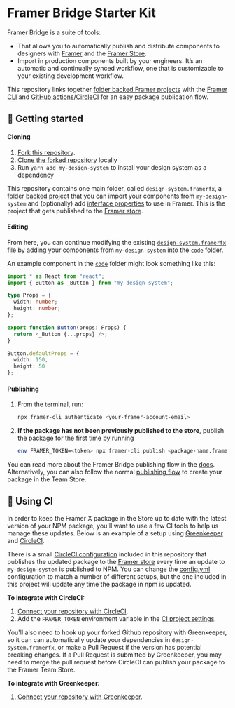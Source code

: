 # Framer Bridge Starter Kit

Framer Bridge is a suite of tools:

- That allows you to automatically publish and distribute components to designers with [Framer](https://framer.com) and the [Framer Store](https://store.framer.com).
- Import in production components built by your engineers. It’s an automatic and continually synced workflow, one that is customizable to your existing development workflow.

This repository links together [folder backed Framer projects](https://framer.gitbook.io/teams/integrations#folder-projects) with the [Framer CLI](https://www.npmjs.com/package/framer-cli) and [GitHub actions](https://github.com/framer/PublishAction)/[CircleCI](https://circleci.com/integrations/github/) for an easy package publication flow.

## 🏁 Getting started

#### Cloning

1. [Fork this repository](https://help.github.com/en/articles/fork-a-repo).
1. [Clone the forked repository](https://help.github.com/en/articles/cloning-a-repository) locally
1. Run `yarn add my-design-system` to install your design system as a dependency

This repository contains one main folder, called `design-system.framerfx`, a [folder backed project](https://framer.gitbook.io/teams/integrations#folder-projects) that you can import your components from `my-design-system` and (optionally) add [interface properties](https://www.framer.com/api/property-controls/) to use in Framer. This is the project that gets published to the [Framer store](https://store.framer.com).

#### Editing

From here, you can continue modifying the existing [`design-system.framerfx`](/design-system.framerfx) file by adding your components from `my-design-system` into the [`code`](/code) folder.

An example component in the [`code`](/code) folder might look something like this:

```typescript
import * as React from "react";
import { Button as _Button } from "my-design-system";

type Props = {
  width: number;
  height: number;
};

export function Button(props: Props) {
  return <_Button {...props} />;
}

Button.defaultProps = {
  width: 150,
  height: 50
};
```

#### Publishing

1. From the terminal, run:
   ```sh
   npx framer-cli authenticate <your-framer-account-email>
   ```
1. **If the package has not been previously published to the store**, publish the package for the first time by running
   ```sh
   env FRAMER_TOKEN=<token> npx framer-cli publish <package-name.framerfx> --new="<Display Name>"
   ```

You can read more about the Framer Bridge publishing flow in the [docs](https://www.framer.com/support/using-framer-x/publishing-from-cli/). Alternatively, you can also follow the normal [publishing flow](https://www.framer.com/support/using-framer-x/publishing-packages/) to create your package in the Team Store.

## 🚚 Using CI

In order to keep the Framer X package in the Store up to date with the latest version of your NPM package, you'll want to use a few CI tools to help us manage these updates. Below is an example of a setup using [Greenkeeper](https://greenkeeper.io/) and [CircleCI](https://circleci.com/).

There is a small [CircleCI configuration](https://circleci.com/docs/2.0/configuration-reference) included in this repository that publishes the updated package to the [Framer store](https://store.framer.com) every time an update to `my-design-system` is published to NPM. You can change the [config.yml](/.circleci/config.yml) configuration to match a number of different setups, but the one included in this project will update any time the package in npm is updated.

**To integrate with CircleCI:**

1. [Connect your repository with CircleCI](https://circleci.com/integrations/github/).
1. Add the `FRAMER_TOKEN` environment variable in the [CI project settings](https://circleci.com/docs/2.0/env-vars/#setting-an-environment-variable-in-a-project).

You'll also need to hook up your forked Github repository with Greenkeeper, so it can can automatically update your dependencies in `design-system.framerfx`, or make a Pull Request if the version has potential breaking changes. If a Pull Request is submitted by Greenkeeper, you may need to merge the pull request before CircleCI can publish your package to the Framer Team Store.

**To integrate with Greenkeeper:**

1. [Connect your repository with Greenkeeper](https://greenkeeper.io/).
